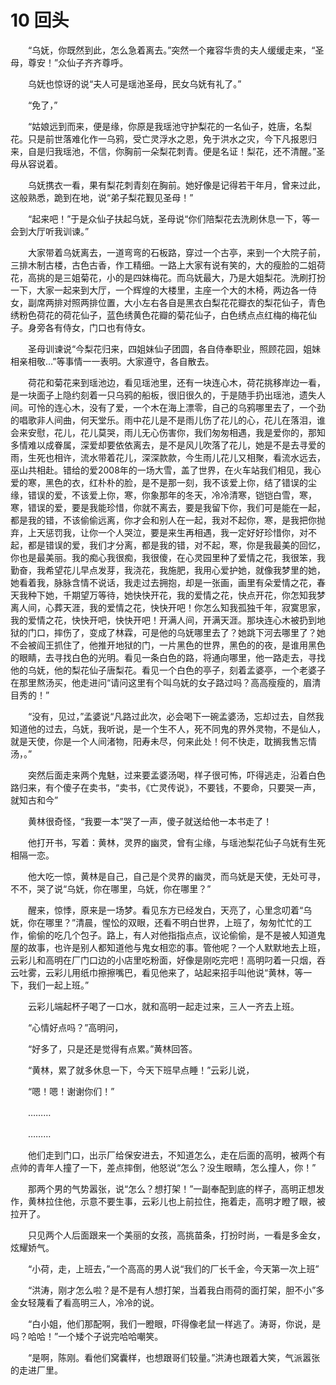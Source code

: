 # 10 回头

　　“乌妩，你既然到此，怎么急着离去。”突然一个雍容华贵的夫人缓缓走来，“圣母，尊安！”众仙子齐齐尊呼。

　　乌妩也惊讶的说“夫人可是瑶池圣母，民女乌妩有礼了。”

　　“免了，”

　　“姑娘远到而来，便是缘，你原是我瑶池守护梨花的一名仙子，姓唐，名梨花。只是前世落难化作一乌鸦，受亡灵浮水之恩，免于洪水之灾，今下凡报恩归来，自是归我瑶池，不信，你胸前一朵梨花刺青。便是名证！梨花，还不清醒。”圣母从容说着。

　　乌妩携衣一看，果有梨花刺青刻在胸前。她好像是记得若干年月，曾来过此，这般熟悉，跪到在地，说“弟子梨花觐见圣母！”

　　“起来吧！”于是众仙子扶起乌妩，圣母说“你们陪梨花去洗刷休息一下，等一会到大厅听我训谏。”

　　大家带着乌妩离去，一道弯弯的石板路，穿过一个古亭，来到一个大院子前，三排木制古楼，古色古香，作工精细。一路上大家有说有笑的，大的瘦脸的二姐荷花，高挑的是三姐菊花，小的是四妹梅花。而乌妩最大，乃是大姐梨花。洗刷打扮一下，大家一起来到大厅，一个辉煌的大楼里，主座一个大的木椅，两边各一侍女，副席两排对照两排位置，大小左右各自是黑衣白梨花花瓣衣的梨花仙子，青色绣粉色荷花的荷花仙子，蓝色绣黄色花瓣的菊花仙子，白色绣点点红梅的梅花仙子。身旁各有侍女，门口也有侍女。

　　圣母训谏说“今梨花归来，四姐妹仙子团圆，各自侍奉职业，照顾花园，姐妹相亲相敬…”等事情一一表明。大家遵守，各自散去。

　　荷花和菊花来到瑶池边，看见瑶池里，还有一块连心木，荷花挑移岸边一看，是一块面子上隐约刻着一只乌鸦的船板，很旧很久的，于是随手扔出瑶池，遗失人间。可怜的连心木，没有了爱，一个木在海上漂零，自己的乌鸦哪里去了，一个劲的唱歌非人间曲，何天堂乐。雨中花儿是不是雨儿伤了花儿的心，花儿在落泪，谁会来安慰，花儿，花儿莫哭，雨儿无心伤害你，我们匆匆相遇，我是爱你的，那知多情难以成眷属，深爱却要依依离去，是不是风儿吹落了花儿，她是不是去寻爱的雨，生死也相许，流水带着花儿，深深款款，今生雨儿花儿又相聚，看流水远去，巫山共相赴。错给的爱2008年的一场大雪，盖了世界，在火车站我们相见，我心爱的寒，黑色的衣，红朴朴的脸，是不是那一刻，我不该爱上你，结了错误的尘缘，错误的爱，不该爱上你，寒，你象那年的冬天，冷冷清寒，铠铠白雪，寒，寒，错误的爱，要是我能珍惜，你就不离去，要是我留下你，我们可是能在一起，都是我的错，不该偷偷远离，你才会和别人在一起，我对不起你，寒，是我把你抛弃，上天惩罚我，让你一个人哭泣，要是来生再相遇，我一定好好珍惜你，对不起，都是错误的爱，我们才分离，都是我的错，对不起，寒，你是我最美的回忆，你也是最美丽。我的痴心我很痴，我很傻，在心灵园里种了爱情之花，我很笨，我勤奋，我希望花儿早点发芽，我浇花，我施肥，我用心爱护她，就像我梦里的她，她看着我，脉脉含情不说话，我走过去拥抱，却是一张画，画里有朵爱情之花，春天我种下她，千期望万等待，她快快开花，我的爱情之花，快点开花，你怎知我梦离人间，心葬天涯，我的爱情之花，快快开吧！你怎么知我孤独千年，寂寞思家，我的爱情之花，快快开吧，快快开吧！开满人间，开满天涯。那块连心木被扔到地狱的门口，摔伤了，变成了林霖，可是他的乌妩哪里去了？她跳下河去哪里了？她不会被阎王抓住了，他推开地狱的门，一片黑色的世界，黑色的的夜，是谁用黑色的眼睛，去寻找白色的光明。看见一条白色的路，将通向哪里，他一路走去，寻找他的乌妩，他的梨花仙子唐梨花。看见一个白色的亭子，刻着孟婆亭，一个老婆子在那里熬汤买，他走进问“请问这里有个叫乌妩的女子路过吗？高高瘦瘦的，眉清目秀的！”

　　“没有，见过，”孟婆说“凡路过此次，必会喝下一碗孟婆汤，忘却过去，自然我知道他的过去，乌妩，我听说，是一个生不人，死不同鬼的界外灵物，不是仙人，就是天使，你是一个人间渚物，阳寿未尽，何来此处！何不快走，耽搁我售忘情汤，。”

　　突然后面走来两个鬼魅，过来要孟婆汤喝，样子很可怖，吓得逃走，沿着白色路归来，有个傻子在卖书，“卖书，《亡灵传说》，不要钱，不要命，只要哭一声，就知古和今”

　　黄林很奇怪，“我要一本”哭了一声，傻子就送给他一本书走了！

　　他打开书，写着：黄林，灵界的幽灵，曾有尘缘，与瑶池梨花仙子乌妩有生死相隔一恋。

　　他大吃一惊，黄林是自己，自己是个灵界的幽灵，而乌妩是天使，无处可寻，不不，哭了说“乌妩，你在哪里，乌妩，你在哪里？”

　　醒来，惊悸，原来是一场梦。看见东方已经发白，天亮了，心里念叨着“乌妩，你在哪里？”清晨，惺忪的双眼，还看不明白世界，上班了，匆匆忙忙的工作，偷偷的吃几个包子。路上，有人对他指指点点，议论偷偷，是不是被人知道鬼屋的故事，也许是别人都知道他与鬼女相恋的事。管他呢？一个人默默地去上班，云彩儿和高明在厂门口边的小店里吃粉面，好像是刚吃完吧！高明叼着一只烟，吞云吐雾，云彩儿用纸巾擦擦嘴巴，看见他来了，站起来招手叫他说“黄林，等一下，我们一起上班。”

　　云彩儿端起杯子喝了一口水，就和高明一起走过来，三人一齐去上班。

　　“心情好点吗？”高明问，

　　“好多了，只是还是觉得有点累。”黄林回答。

　　“黄林，累了就多休息一下，今天下班早点睡！”云彩儿说，

　　“嗯！嗯！谢谢你们！”

　　………

　　………

　　他们走到门口，出示厂给保安进去，不知道怎么，走在后面的高明，被两个有点帅的青年人撞了一下，差点摔倒，他怒说“怎么？没生眼睛，怎么撞人，你！”

　　那两个男的气势嚣张，说“怎么？想打架！”一副奉配到底的样子，高明正想发作，黄林拉住他，示意不要生事，云彩儿也上前拉住，拖着走，高明才瞪了眼，被拉开了。

　　只见两个人后面跟来一个美丽的女孩，高挑苗条，打扮时尚，一看是多金女，炫耀娇气。

　　“小荷，走，上班去，”一个高高的男人说“我们的厂长千金，今天第一次上班”

　　“洪涛，刚才怎么啦？是不是有人想打架，当着我白雨荷的面打架，胆不小”多金女轻蔑看了看高明三人，冷冷的说。

　　“白小姐，他们那配啊，我们一瞪眼，吓得像老鼠一样逃了。涛哥，你说，是吗？哈哈！”一个矮个子说完哈哈嘲笑。

　　“是啊，陈刚。看他们窝囊样，也想跟哥们较量。”洪涛也跟着大笑，气派嚣张的走进厂里。



